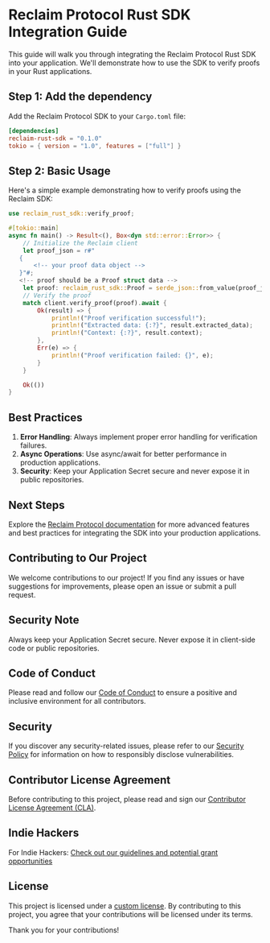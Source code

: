 # Reclaim Protocol Rust SDK Integration Guide

This guide will walk you through integrating the Reclaim Protocol Rust SDK into your application. We'll demonstrate how to use the SDK to verify proofs in your Rust applications.


## Step 1: Add the dependency

Add the Reclaim Protocol SDK to your `Cargo.toml` file:

```toml
[dependencies]
reclaim-rust-sdk = "0.1.0"
tokio = { version = "1.0", features = ["full"] }
```

## Step 2: Basic Usage

Here's a simple example demonstrating how to verify proofs using the Reclaim SDK:

```rust
use reclaim_rust_sdk::verify_proof;

#[tokio::main]
async fn main() -> Result<(), Box<dyn std::error::Error>> {
    // Initialize the Reclaim client
    let proof_json = r#"
   {
       <!-- your proof data object -->
   }"#;
   <!-- proof should be a Proof struct data -->
    let proof: reclaim_rust_sdk::Proof = serde_json::from_value(proof_json)?;
    // Verify the proof
    match client.verify_proof(proof).await {
        Ok(result) => {
            println!("Proof verification successful!");
            println!("Extracted data: {:?}", result.extracted_data);
            println!("Context: {:?}", result.context);
        },
        Err(e) => {
            println!("Proof verification failed: {}", e);
        }
    }

    Ok(())
}
```

## Best Practices

1. **Error Handling**: Always implement proper error handling for verification failures.
2. **Async Operations**: Use async/await for better performance in production applications.
3. **Security**: Keep your Application Secret secure and never expose it in public repositories.

## Next Steps

Explore the [Reclaim Protocol documentation](https://docs.reclaimprotocol.org/) for more advanced features and best practices for integrating the SDK into your production applications.

## Contributing to Our Project

We welcome contributions to our project! If you find any issues or have suggestions for improvements, please open an issue or submit a pull request.

## Security Note

Always keep your Application Secret secure. Never expose it in client-side code or public repositories.

## Code of Conduct

Please read and follow our [Code of Conduct](https://github.com/reclaimprotocol/.github/blob/main/Code-of-Conduct.md) to ensure a positive and inclusive environment for all contributors.

## Security

If you discover any security-related issues, please refer to our [Security Policy](https://github.com/reclaimprotocol/.github/blob/main/SECURITY.md) for information on how to responsibly disclose vulnerabilities.

## Contributor License Agreement

Before contributing to this project, please read and sign our [Contributor License Agreement (CLA)](https://github.com/reclaimprotocol/.github/blob/main/CLA.md).

## Indie Hackers

For Indie Hackers: [Check out our guidelines and potential grant opportunities](https://github.com/reclaimprotocol/.github/blob/main/Indie-Hackers.md)

## License

This project is licensed under a [custom license](https://github.com/reclaimprotocol/.github/blob/main/LICENSE). By contributing to this project, you agree that your contributions will be licensed under its terms.

Thank you for your contributions!
